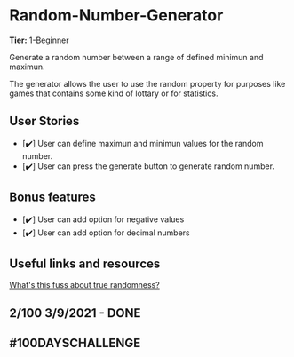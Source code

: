 # Random-Number-Generator

**Tier:** 1-Beginner

Generate a random number between a range of defined minimun and maximun.

The generator allows the user to use the random property for purposes like games that contains some kind of lottary or for statistics.

## User Stories

-   [✔️] User can define maximun and minimun values for the random number.
-   [✔️] User can press the generate button to generate random number.

## Bonus features

-   [✔️] User can add option for negative values
-   [✔️] User can add option for decimal numbers

## Useful links and resources

[What's this fuss about true randomness?](https://www.random.org/)


## 2/100 3/9/2021 - DONE

## #100DAYSCHALLENGE